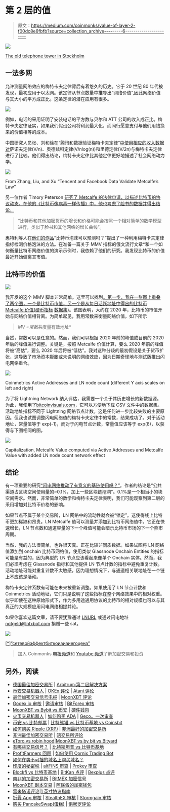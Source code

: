 # 第 2 层的值

> 原文：<https://medium.com/coinmonks/value-of-layer-2-f00dc8e6fbfb?source=collection_archive---------6----------------------->

![](img/eb23539773fed33702a5ea86d787f2b8.png)

[The old telephone tower in Stockholm](https://memolands.com/2020/09/05/telefontornet-the-old-telephone-tower-in-stockholm/)

## 一法多网

允许测量网络效应的梅特卡夫定律背后有着悠久的历史。它于 20 世纪 80 年代被发现，最初应用于以太网。该定律从节点数量中推导出“网络价值”,因此网络价值与其大小的平方成正比。这条定律的潜在应用有很多。

![](img/9d3ebcdbfb07cd2ba21cc12d8457d247.png)

例如，电话的采用证明了安装电话的平方数与贝尔和 ATT 公司的收入成正比。梅特卡夫定律证实，如果我们假设公司将利润最大化，而同行愿意支付与他们用钱换来的价值相等的成本。

中国研究人员张、刘和徐在“腾讯和数据验证梅特卡夫定律”[中使用相应的收入数据对](https://novel.ict.ac.cn/zxu/JournalPDF/Zhang_JCST_2015.pdf)萨诺夫定律(V/n)、奥德兹科定律(V/nlog(n))和里德定律(V/2n)与梅特卡夫定律进行了比较。他们得出结论，梅特卡夫定律比其他定律更好地描述了社会网络动力学。

![](img/0c82a5f564793ce82c6ce69759e85bd8.png)

From Zhang, Liu, and Xu “Tencent and Facebook Data Validate Metcalfe’s Law”

另一位作者 Timory Peterson [研究了 Metcalfe 的法律申请，以描述比特币的协议动态。在他的《比特币像病毒一样传播》中，他也考虑了脸书的数据并得出结论，](https://papers.ssrn.com/sol3/papers.cfm?abstract_id=3356098)

> “比特币和其他加密货币的增长和价格可能会按照一个相对简单的数学模型进行，类似于脸书和其他网络的增长曲线”。

惠特利等人在[他们的作品](https://arxiv.org/abs/1803.05663)“比特币泡沫可以预测吗？”提出了一种利用梅特卡夫定律指标检测价格泡沫的方法。在准备一篇关于 MMV 指标的俄文流行文章*和一个如何衡量比特币网络价值的演示示例时，我依赖了他们的研究。我发现比特币的价值最近开始偏离其市值。

## 比特币的价值

![](img/b7898f15919f1a5f436d106465ac78d9.png)

我开发的这个 MMV 脚本非常简单。这里可以找到[。第一步，我在一张图上重叠了两个图，一个是比特币市值，另一个是从每日活跃地址中得出的比特币 Metcalfe 价值(](https://gist.github.com/engenegr/431663655af9ad8648b45cf268a8f0d1)[硬币指标](https://medium.com/u/7b7f524fa033?source=post_page-----f00dc8e6fbfb--------------------------------) [数据集](https://coinmetrics.io/community-network-data/))。该图表明，大约在 2020 年，比特币的市值开始与网络价值相背离。为简单起见，我用常数来衡量网络价值，如下所示

> *MV =常数*共度量有效地址*

当然，常数可以是任意的。然而，我们可以根据 2020 年前的峰值或目前的 2020 年后的峰值进行调整。关键是，按照 Metcalfe 价值计算，要么 2020 年前的峰值将被“高估”，要么 2020 年后将被“低估”。我对这种分歧的最初假设是关于货币扩张，这导致了市场资本膨胀或未说明的网络效应，因为日期奇怪地与测试版推出闪电网络重合。

![](img/c6aca496a61c00d7dcf07690c962a4fb.png)

Coinmetrics Active Addresses and LN node count (different Y axis scales on left and right)

为了将 Lightning Network 纳入评估，我需要一个关于其历史增长的新数据源。为此，我使用了[bitcoinvisuals.com](https://bitcoinvisuals.com/lightning)，它可以方便地下载 CSV 文件中的数据集。活动地址指标不同于 Lightning 网络节点计数。这是任何进一步比较失败的主要原因。但我也试图调整闪电网络值的梅特卡夫定律中的常数，结果成功了。对于活动地址，常量值等于 exp(-1)，而对于闪电节点计数，常量值应该等于 exp(8)，以获得与下图相同的图。

![](img/9f5c4589543d88c30c71ac807f19f672.png)

Capitalization, Metcalfe Value computed via Active Addresses and Metcalfe Value with added LN node count network effect

## 结论

有一项重要的研究[“闪电网络推动了有意义的基链使用吗？”](https://typerbole.substack.com/p/does-lightning-network-drive-meaningful)。作者的结论是“公共渠道占区块空间使用量的~0.1%，加上一些区块链挖洞”。0.1%是一个相当小的块空间需求。然而，非常简单的数学和梅特卡夫定律表明，我们可能观察到第二层的采用增加对比特币价格的影响。

如果节点不属于某个交易所，LN 网络中的流动性就会被“锁定”。这使得线上比特币更加稀缺和昂贵。LN Metcalfe 值可以测量并添加到比特币网络值中。它正在快速增长，LN 节点数和通道容量的下一个峰值可能会暗示比特币市场的下一个熊市周期。

当然，我的方法很简单，也许很天真。正在比较非同质数据。如果试图将 LN 网络值添加到 onchain 比特币网络值，使用类似 Glassnode Onchain Entities 的指标可能是有益的，因为典型的 LN 节点应该看起来像单个 Onchain 实体。然而，我们必须考虑在 Glassnode 指标和其他提供 LN 节点计数的指标中避免重复计数。活动地址可能对重复计数不太敏感，因为理想情况下，与通道相关联地址在一个链上不应该是活动。

梅特卡夫定律系数有可能在未来被重新调整。如果使用了 LN 节点计数和 Coinmetrics 活动地址，它们只是说明了这些指标在整个网络效果中的相对权重。似乎即使在这种原始形式下，作为多用途通用协议的比特币的相对规模也可以与其真正的大规模应用闪电网络相提并论。

如果你喜欢这篇文章，请不要犹豫通过 [LNURL](https://lntxbot.bigsun.xyz/@notgeld) 或通过闪电地址 notgeld@lntxbot.com 捐赠一些 sat。

![](img/a8202d6fe5a9ca12789f9a88235d06a5.png)

[[*]“сетевойэффектбиткоиаиаиегоцена”](https://teletype.in/@hypecoinnews/btc-network-value)

> 加入 Coinmonks [电报频道](https://t.me/coincodecap)和 [Youtube 频道](https://www.youtube.com/c/coinmonks/videos)了解加密交易和投资

## 另外，阅读

*   [德国最佳加密交易所](https://blog.coincodecap.com/crypto-exchanges-in-germany) | [Arbitrum:第二层解决方案](https://blog.coincodecap.com/arbitrum)
*   [币安交易机器人](/coinmonks/binance-trading-bots-d0d57bb62c4c) | [OKEx 评论](/coinmonks/okex-review-6b369304110f) | [Atani 评论](https://blog.coincodecap.com/atani-review)
*   [最佳加密交易信号电报](/coinmonks/best-crypto-signals-telegram-5785cdbc4b2b) | [MoonXBT 评论](/coinmonks/moonxbt-review-6e4ab26d037)
*   [Godex.io 审核](/coinmonks/godex-io-review-7366086519fb) | [邀请审核](/coinmonks/invity-review-70f3030c0502) | [BitForex 审核](https://blog.coincodecap.com/bitforex-review)
*   [MoonXBT vs Bybit vs 币安](https://blog.coincodecap.com/bybit-binance-moonxbt) | [硬件钱包](/coinmonks/hardware-wallets-dfa1211730c6)
*   [火币交易机器人](https://blog.coincodecap.com/huobi-trading-bot) | [如何购买 ADA](https://blog.coincodecap.com/buy-ada-cardano) | [Geco。一次审查](https://blog.coincodecap.com/geco-one-review)
*   [币安 vs 比特邮票](https://blog.coincodecap.com/binance-vs-bitstamp) | [比特熊猫 vs 比特币基地 vs Coinsbit](https://blog.coincodecap.com/bitpanda-coinbase-coinsbit)
*   [如何购买 Ripple (XRP)](https://blog.coincodecap.com/buy-ripple-india) | [非洲最好的加密交易所](https://blog.coincodecap.com/crypto-exchange-africa)
*   [非洲最佳加密交易所](https://blog.coincodecap.com/crypto-exchange-africa) | [晤交易所评论](https://blog.coincodecap.com/hoo-exchange-review)
*   [eToro vs robin hood](https://blog.coincodecap.com/etoro-robinhood)|[MoonXBT vs by bit vs Bityard](https://blog.coincodecap.com/bybit-bityard-moonxbt)
*   [有哪些交易信号？](https://blog.coincodecap.com/trading-signal) | [比特斯坦普 vs 比特币基地](https://blog.coincodecap.com/bitstamp-coinbase)
*   [ProfitFarmers 回顾](https://blog.coincodecap.com/profitfarmers-review) | [如何使用 Cornix Trading Bot](https://blog.coincodecap.com/cornix-trading-bot)
*   [如何在势不可挡的域名上购买域名？](https://blog.coincodecap.com/buy-domain-on-unstoppable-domains)
*   [印度的秘密税](https://blog.coincodecap.com/crypto-tax-india) | [altFINS 审查](https://blog.coincodecap.com/altfins-review) | [Prokey 审查](/coinmonks/prokey-review-26611173c13c)
*   [Blockfi vs 比特币基地](https://blog.coincodecap.com/blockfi-vs-coinbase) | [BitKan 点评](https://blog.coincodecap.com/bitkan-review) | [Bexplus 点评](https://blog.coincodecap.com/bexplus-review)
*   [南非的加密交易所](https://blog.coincodecap.com/crypto-exchanges-in-south-africa) | [BitMEX 加密信号](https://blog.coincodecap.com/bitmex-crypto-signals)
*   [MoonXBT 副本交易](https://blog.coincodecap.com/moonxbt-copy-trading) | [阿联酋的加密钱包](https://blog.coincodecap.com/crypto-wallets-in-uae)
*   [雷米塔诺评论](https://blog.coincodecap.com/remitano-review)|[1 英寸协议指南](https://blog.coincodecap.com/1inch)
*   [折叠 App 审核](https://blog.coincodecap.com/fold-app-review) | [StealthEX 审核](/coinmonks/stealthex-review-396c67309988) | [Stormgain 审核](https://blog.coincodecap.com/stormgain-review)
*   [购买 PancakeSwap(蛋糕)](https://blog.coincodecap.com/buy-pancakeswap) | [俱吠罗评论](/coinmonks/coinswitch-kuber-review-1a8dc5c7a739)